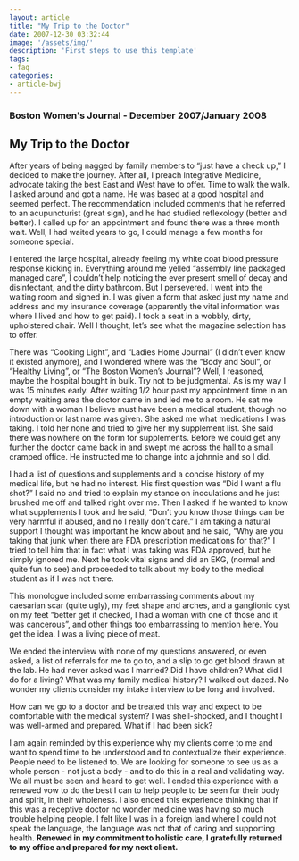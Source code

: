 ```yaml
---
layout: article
title: "My Trip to the Doctor"
date: 2007-12-30 03:32:44
image: '/assets/img/'
description: 'First steps to use this template'
tags:
- faq
categories:
- article-bwj
---
```

  

### Boston Women's Journal - December 2007/January 2008
 

## My Trip to the Doctor

After years of being nagged by family members to “just have a check up,” I decided to make the journey. After all, I preach Integrative Medicine, advocate taking the best East and West have to offer. Time to walk the walk. I asked around and got a name. He was based at a good hospital and seemed perfect. The recommendation included comments that he referred to an acupuncturist (great sign), and he had studied reflexology (better and better). I called up for an appointment and found there was a three month wait. Well, I had waited years to go, I could manage a few months for someone special.

I entered the large hospital, already feeling my white coat blood pressure response kicking in. Everything around me yelled “assembly line packaged managed care”, I couldn’t help noticing the ever present smell of decay and disinfectant, and the dirty bathroom. But I persevered. I went into the waiting room and signed in. I was given a form that asked just my name and address and my insurance coverage (apparently the vital information was where I lived and how to get paid). I took a seat in a wobbly, dirty, upholstered chair. Well I thought, let’s see what the magazine selection has to offer.

There was “Cooking Light”, and “Ladies Home Journal” (I didn’t even know it existed anymore), and I wondered where was the “Body and Soul”, or “Healthy Living”, or “The Boston Women’s Journal”? Well, I reasoned, maybe the hospital bought in bulk. Try not to be judgmental. As is my way I was 15 minutes early. After waiting 1/2 hour past my appointment time in an empty waiting area the doctor came in and led me to a room. He sat me down with a woman I believe must have been a medical student, though no introduction or last name was given. She asked me what medications I was taking. I told her none and tried to give her my supplement list. She said there was nowhere on the form for supplements. Before we could get any further the doctor came back in and swept me across the hall to a small cramped office. He instructed me to change into a johnnie and so I did.

I had a list of questions and supplements and a concise history of my medical life, but he had no interest. His first question was “Did I want a flu shot?” I said no and tried to explain my stance on inoculations and he just brushed me off and talked right over me. Then I asked if he wanted to know what supplements I took and he said, “Don’t you know those things can be very harmful if abused, and no I really don’t care.” I am taking a natural support I thought was important he know about and he said, “Why are you taking that junk when there are FDA prescription medications for that?” I tried to tell him that in fact what I was taking was FDA approved, but he simply ignored me. Next he took vital signs and did an EKG, (normal and quite fun to see) and proceeded to talk about my body to the medical student as if I was not there.

This monologue included some embarrassing comments about my caesarian scar (quite ugly), my feet shape and arches, and a ganglionic cyst on my feet “better get it checked, I had a woman with one of those and it was cancerous”, and other things too embarrassing to mention here. You get the idea. I was a living piece of meat.

We ended the interview with none of my questions answered, or even asked, a list of referrals for me to go to, and a slip to go get blood drawn at the lab. He had never asked was I married? Did I have children? What did I do for a living? What was my family medical history? I walked out dazed. No wonder my clients consider my intake interview to be long and involved.

How can we go to a doctor and be treated this way and expect to be comfortable with the medical system? I was shell-shocked, and I thought I was well-armed and prepared. What if I had been sick?

I am again reminded by this experience why my clients come to me and want to spend time to be understood and to contextualize their experience. People need to be listened to. We are looking for someone to see us as a whole person - not just a body - and to do this in a real and validating way. We all must be seen and heard to get well. I ended this experience with a renewed vow to do the best I can to help people to be seen for their body and spirit, in their wholeness. I also ended this experience thinking that if this was a receptive doctor no wonder medicine was having so much trouble helping people. I felt like I was in a foreign land where I could not speak the language, the language was not that of caring and supporting health. **Renewed in my commitment to holistic care, I gratefully returned to my office and prepared for my next client.**
